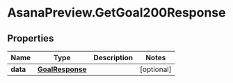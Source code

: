# AsanaPreview.GetGoal200Response

## Properties

Name | Type | Description | Notes
------------ | ------------- | ------------- | -------------
**data** | [**GoalResponse**](GoalResponse.md) |  | [optional] 


